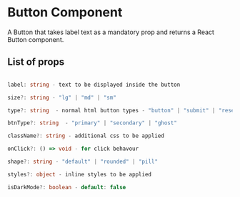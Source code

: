 # Button Component

A Button that takes label text as a mandatory prop and returns a React Button component.

## List of props

```typescript

label: string - text to be displayed inside the button

size?: string - "lg" | "md" | "sm"

type?: string  - normal html button types - "button" | "submit" | "reset"

btnType?: string  - "primary" | "secondary" | "ghost"

className?: string - additional css to be applied

onClick?: () => void - for click behavour

shape?: string - "default" | "rounded" | "pill"

styles?: object - inline styles to be applied

isDarkMode?: boolean - default: false

```
